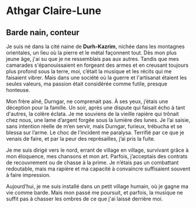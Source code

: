 # Athgar Claire-Lune
## Barde nain, conteur

Je suis né dans la cité naine de **Durh-Kazrim**, nichée dans les montagnes orientales, un lieu où la pierre et le métal façonnent tout. Dès mon plus jeune âge, j'ai su que je ne ressemblais pas aux autres. Tandis que mes camarades s'épanouissaient en forgeant des armes et en creusant toujours plus profond sous la terre, moi, c’était la musique et les récits qui me faisaient vibrer. Mais dans une société où la guerre et l'artisanat étaient les seules valeurs, ma passion était considérée comme futile, presque honteuse.

Mon frère aîné, Durngar, ne comprenait pas. À ses yeux, j’étais une déception pour la famille. Un soir, après une dispute qui faisait écho à tant d'autres, la colère éclata. Je me souviens de la vieille rapière qui trônait chez nous, une lame d’argent forgée sous la lumière des lunes. Je l’ai saisie, sans intention réelle de m’en servir, mais Durngar, furieux, trébucha et se blessa sur l’arme. Le choc de l’incident me paralysa. Terrifié par ce que je venais de faire, et par la peur des représailles, j’ai pris la fuite.

Je me suis dirigé vers le nord, errant de village en village, survivant grâce à mon éloquence, mes chansons et mon art. Parfois, j’acceptais des contrats de recouvrement ou de chasse à la prime. Je n’étais pas un combattant redoutable, mais ma rapière et ma capacité à convaincre suffisaient souvent à faire impression.

Aujourd’hui, je me suis installé dans un petit village humain, où je gagne ma vie comme barde. Mais mon passé me poursuit, et parfois, la musique ne suffit pas à chasser les ombres de ce que j'ai laissé derrière moi.
